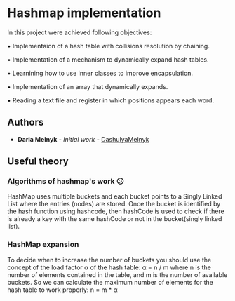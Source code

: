 
# Hashmap implementation

In this project were achieved following objectives:

• Implementaion of a hash table with collisions resolution by chaining.

• Implementation of a mechanism to dynamically expand hash tables.

• Learnining how to use inner classes to improve encapsulation.

• Implementation of an array that dynamically expands.

• Reading a text file and register in which positions appears each word.


## Authors

* **Daria Melnyk** - *Initial work* - [DashulyaMelnyk](https://github.com/DashulyaMelnyk)

## Useful theory

### Algorithms of hashmap's work :confused:

HashMap uses multiple buckets and each bucket points to a Singly Linked List where the entries (nodes) are stored. Once the bucket is identified by the hash function using hashcode, then hashCode is used to check if there is already a key with the same hashCode or not in the bucket(singly linked list).

### HashMap expansion

To decide when to increase the number of buckets you should use the concept of the
load factor α of the hash table:
α = n / m
where n is the number of elements contained in the table, and m is the number of
available buckets.
So we can calculate the maximum number of elements for the hash table to work
properly:
n = m * α

